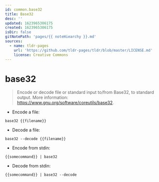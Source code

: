 ```yaml
---
id: common.base32
title: Base32
desc: ''
updated: 1623965306175
created: 1623965306175
isDir: false
gitNotePath: 'pages/{{ noteHiearchy }}.md'
sources:
  - name: tldr-pages
    url: 'https://github.com/tldr-pages/tldr/blob/master/LICENSE.md'
    license: Creative Commons
---
```

# base32

> Encode or decode file or standard input to/from Base32, to standard output.
> More information: <https://www.gnu.org/software/coreutils/base32>.

- Encode a file:

`base32 {{filename}}`

- Decode a file:

`base32 --decode {{filename}}`

- Encode from stdin:

`{{somecommand}} | base32`

- Decode from stdin:

`{{somecommand}} | base32 --decode`

